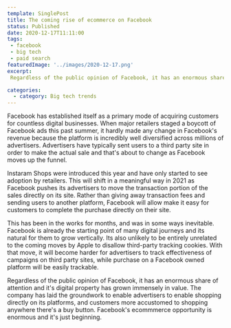 ```yaml
---
template: SinglePost
title: The coming rise of ecommerce on Facebook
status: Published
date: 2020-12-17T11:11:00
tags:
 - facebook
 - big tech  
 - paid search  
featuredImage: '../images/2020-12-17.png'
excerpt:
 Regardless of the public opinion of Facebook, it has an enormous share of attention and it's digital property has grown immensely in value. The company has laid the groundwork to enable advertisers to enable shopping directly on its platforms, and customers more accustomed to shopping anywhere there's a buy button. Facebook's ecommmerce opportunity is enormous and it's just beginning.

categories:
  - category: Big tech trends
---
```

Facebook has established itself as a primary mode of acquiring customers for countless digital businesses. When major retailers staged a boycott of Facebook ads this past summer, it hardly made any change in Facebook's revenue because the platform is incredibly well diversified across millions of advertisers. Advertisers have typically sent users to a third party site in order to make the actual sale and that's about to change as Facebook moves up the funnel.

Instaram Shops were introduced this year and have only started to see adoption by retailers. This will shift in a meaningful way in 2021 as Facebook pushes its advertisers to move the transaction portion of the sales directly on its site. Rather than giving away transaction fees and sending users to another platform, Facebook will allow make it easy for customers to complete the purchase directly on their site.

This has been in the works for months, and was in some ways inevitable. Facebook is already the starting point of many digital journeys and its natural for them to grow vertically. Its also unlikely to be entirely unrelated to the coming moves by Apple to disallow third-party tracking cookies. With that move, it will become harder for advertisers to track effectiveness of campaigns on third party sites, while purchase on a Facebook owned platform will be easily trackable.

Regardless of the public opinion of Facebook, it has an enormous share of attention and it's digital property has grown immensely in value. The company has laid the groundwork to enable advertisers to enable shopping directly on its platforms, and customers more accustomed to shopping anywhere there's a buy button. Facebook's ecommmerce opportunity is enormous and it's just beginning.
